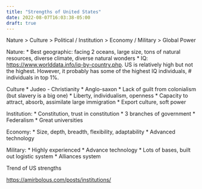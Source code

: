 ```yaml
---
title: "Strengths of United States"
date: 2022-08-07T16:03:38-05:00
draft: true
---
```


Nature > Culture > Political / Institution  > Economy / Military > Global Power

Nature:
    * Best geographic: facing 2 oceans, large size, tons of natural resources, diverse climate, diverse natural wonders
    * IQ: https://www.worlddata.info/iq-by-country.php. US is relatively high but not the highest. However, it probably has some of the highest IQ individuals, # individuals in top 1%.

Culture
    * Judeo - Christianity
    * Anglo-saxon
    * Lack of guilt from colonialism (but slavery is a big one)
    * Liberty, individualism, openness
    * Capacity to attract, absorb, assimilate large immigration
    * Export culture, soft power

Institution:
    * Constitution, trust in constitution
    * 3 branches of government
    * Federalism
    * Great universities

Economy:
    * Size, depth, breadth, flexibility, adaptability
    * Advanced technology

Military:
    * Highly experienced
    * Advance technology
    * Lots of bases, built out logistic system
    * Alliances system

Trend of US strengths

https://amirbolous.com/posts/institutions/
